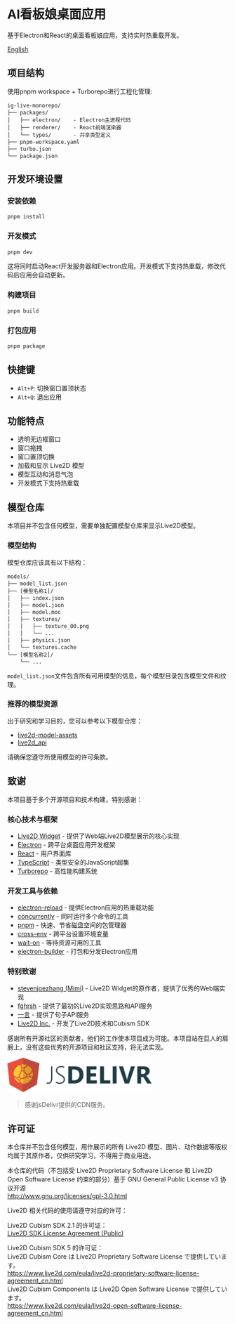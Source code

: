 # AI看板娘桌面应用

基于Electron和React的桌面看板娘应用，支持实时热重载开发。

[English](README.en.md)

## 项目结构

使用pnpm workspace + Turborepo进行工程化管理:

```
ig-live-monorepo/
├── packages/
│   ├── electron/    - Electron主进程代码
│   ├── renderer/    - React前端渲染器
│   └── types/       - 共享类型定义
├── pnpm-workspace.yaml
├── turbo.json
└── package.json
```

## 开发环境设置

### 安装依赖

```bash
pnpm install
```

### 开发模式

```bash
pnpm dev
```

这将同时启动React开发服务器和Electron应用。开发模式下支持热重载，修改代码后应用会自动更新。

### 构建项目

```bash
pnpm build
```

### 打包应用

```bash
pnpm package
```

## 快捷键

- `Alt+P`: 切换窗口置顶状态
- `Alt+Q`: 退出应用

## 功能特点

- 透明无边框窗口
- 窗口拖拽
- 窗口置顶切换
- 加载和显示 Live2D 模型
- 模型互动和消息气泡
- 开发模式下支持热重载

## 模型仓库

本项目并不包含任何模型，需要单独配置模型仓库来显示Live2D模型。

### 模型结构

模型仓库应该具有以下结构：

```
models/
├── model_list.json
├── [模型名称1]/
│   ├── index.json
│   ├── model.json
│   ├── model.moc
│   ├── textures/
│   │   ├── texture_00.png
│   │   └── ...
│   ├── physics.json
│   └── textures.cache
└── [模型名称2]/
    └── ...
```

`model_list.json`文件包含所有可用模型的信息，每个模型目录包含模型文件和纹理。

### 推荐的模型资源

出于研究和学习目的，您可以参考以下模型仓库：

- [live2d-model-assets](https://github.com/zenghongtu/live2d-model-assets)
- [live2d_api](https://github.com/fghrsh/live2d_api)

请确保您遵守所使用模型的许可条款。

## 致谢

本项目基于多个开源项目和技术构建，特别感谢：

### 核心技术与框架

- [Live2D Widget](https://github.com/stevenjoezhang/live2d-widget) - 提供了Web端Live2D模型展示的核心实现
- [Electron](https://www.electronjs.org/) - 跨平台桌面应用开发框架
- [React](https://reactjs.org/) - 用户界面库
- [TypeScript](https://www.typescriptlang.org/) - 类型安全的JavaScript超集
- [Turborepo](https://turbo.build/) - 高性能构建系统

### 开发工具与依赖

- [electron-reload](https://github.com/yan-foto/electron-reload) - 提供Electron应用的热重载功能
- [concurrently](https://github.com/open-cli-tools/concurrently) - 同时运行多个命令的工具
- [pnpm](https://pnpm.io/) - 快速、节省磁盘空间的包管理器
- [cross-env](https://github.com/kentcdodds/cross-env) - 跨平台设置环境变量
- [wait-on](https://github.com/jeffbski/wait-on) - 等待资源可用的工具
- [electron-builder](https://www.electron.build/) - 打包和分发Electron应用

### 特别致谢

- [stevenjoezhang (Mimi)](https://github.com/stevenjoezhang) - Live2D Widget的原作者，提供了优秀的Web端实现
- [fghrsh](https://www.fghrsh.net/post/123.html) - 提供了最初的Live2D实现思路和API服务
- [一言](https://hitokoto.cn) - 提供了句子API服务
- [Live2D Inc.](https://www.live2d.com/) - 开发了Live2D技术和Cubism SDK

感谢所有开源社区的贡献者，他们的工作使本项目成为可能。本项目站在巨人的肩膀上，没有这些优秀的开源项目和社区支持，将无法实现。

<a href="https://www.jsdelivr.com">
  <img alt="jsDelivr Logo" height="80" src="https://raw.githubusercontent.com/jsdelivr/jsdelivr-media/master/default/svg/jsdelivr-logo-horizontal.svg">
</a>

> 感谢jsDelivr提供的CDN服务。

## 许可证

本仓库并不包含任何模型，用作展示的所有 Live2D 模型、图片、动作数据等版权均属于其原作者，仅供研究学习，不得用于商业用途。

本仓库的代码（不包括受 Live2D Proprietary Software License 和 Live2D Open Software License 约束的部分）基于 GNU General Public License v3 协议开源  
http://www.gnu.org/licenses/gpl-3.0.html

Live2D 相关代码的使用请遵守对应的许可：

Live2D Cubism SDK 2.1 的许可证：  
[Live2D SDK License Agreement (Public)](https://docs.google.com/document/d/10tz1WrycskzGGBOhrAfGiTSsgmyFy8D9yHx9r_PsN8I/)

Live2D Cubism SDK 5 的许可证：  
Live2D Cubism Core は Live2D Proprietary Software License で提供しています。  
https://www.live2d.com/eula/live2d-proprietary-software-license-agreement_cn.html  
Live2D Cubism Components は Live2D Open Software License で提供しています。  
https://www.live2d.com/eula/live2d-open-software-license-agreement_cn.html